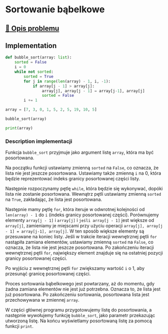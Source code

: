 # Sortowanie bąbelkowe

## [:link: Opis problemu](../../../../algorithms/sorting/bubble-sort.md)

## Implementation

```python linenums="1"
def bubble_sort(array: list):
	sorted = False
	i = 0
	while not sorted:
		sorted = True
		for j in range(len(array) - 1, i, -1):
			if array[j - 1] > array[j]:
				array[j], array[j - 1] = array[j-1], array[j]
				sorted = False
		i += 1

array = [7, 3, 0, 1, 5, 2, 5, 19, 10, 5]

bubble_sort(array)

print(array)
```

### Description implementacji

Funkcja `bubble_sort` przyjmuje jako argument listę `array`, która ma być posortowana.

Na początku funkcji ustawiamy zmienną `sorted` na `False`, co oznacza, że lista nie jest jeszcze posortowana. Ustawiamy także zmienną `i` na $0$, która będzie reprezentować indeks granicy posortowanej części listy.

Następnie rozpoczynamy pętlę `while`, która będzie się wykonywać, dopóki lista nie zostanie posortowana. Wewnątrz pętli ustawiamy zmienną `sorted` na `True`, zakładając, że lista jest posortowana.

Następnie mamy pętlę `for`, która iteruje w odwrotnej kolejności od `len(array) - 1` do `i` (indeks granicy posortowanej części). Porównujemy elementy `array[j - 1]` i `array[j]` i `jeśli array[j - 1]` jest większe od `array[j]`, zamieniamy je miejscami przy użyciu operacji `array[j], array[j - 1] = array[j-1], array[j]`. W ten sposób większe elementy są przesuwane na koniec listy.
Jeśli w trakcie iteracji wewnętrznej pętli `for` nastąpiła zamiana elementów, ustawiamy zmienną `sorted` na `False`, co oznacza, że lista nie jest jeszcze posortowana. Po zakończeniu iteracji wewnętrznej pętli `for`, największy element znajduje się na ostatniej pozycji granicy posortowanej części.

Po wyjściu z wewnętrznej pętli `for` zwiększamy wartość `i` o $1$, aby przesunąć granicę posortowanej części.

Proces sortowania bąbelkowego jest powtarzany, aż do momentu, gdy żadna zamiana elementów nie jest już potrzebna. Oznacza to, że lista jest już posortowana. Po zakończeniu sortowania, posortowana lista jest przechowywana w zmiennej `array`.

W części głównej programu przygotowujemy listę do posortowania, a następnie wywołujemy funkcję `bubble_sort`, jako parametr przekazując utworzoną listę. Na końcu wyświetlamy posortowaną listę za pomocą funkcji `print`.